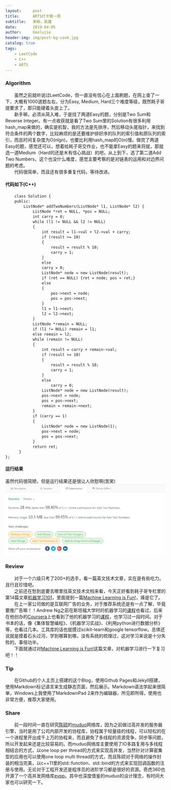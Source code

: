 ```yaml
---
layout:     post
title:      ARTS打卡第一周
subtitle:   来嘛，英雄
date:       2019-04-05
author:     Gaolujie
header-img: img/post-bg-cook.jpg
catalog: true
tags:
    - LeetCode
    - C++
    - ARTS
---
```


### Algorithm

&emsp;&emsp;虽然之前就听说过LeetCode，但一直没有信心在上面刷题，在网上查了一下，大概有1000道题左右，分为Easy, Medium, Hard三个难度等级，既然耗子哥提要求了，那只能硬着头皮上了。  
&emsp;&emsp;新手嘛，必须从简入难，于是找了两道Easy的题，分别是Two Sum和Reverse Integer。有一点收获就是看了Two Sum里的Solution有很多利用hash\_map来做的，确实是机智，我的方法是先排序，然后移动头尾指针，来找到符合条件的两个数字，比较麻烦的是还要维护排好序的队列的索引值和原队列的索引，而且时间复杂度为O(nlgn)，也要比利用hash\_map的O(n)慢。做完了两道Easy的题，感觉还可以，想着给耗子哥交作业，也不能拿Easy的题来将就，那就选一道Medium（Hard的还是木有信心挑战）的吧，从上到下，选了第二道Add Two Numbers，这个也没什么难度，感觉主要考察的是对链表的运用和对边界问题的考虑。  
&emsp;&emsp;代码很简单，而且还有很多重复代码，等待改进。

#### 代码如下(C++)

    
		class Solution {
		public:
    		ListNode* addTwoNumbers(ListNode* l1, ListNode* l2) {
    			ListNode *ret = NULL, *pos = NULL;
    			int carry = 0;
    			while (l1 != NULL && l2 != NULL)
    			{
    				int result = l1->val + l2->val + carry;
    				if (result >= 10)
    				{
    					result = result % 10;
    					carry = 1;
    				}
    				else 
    				carry = 0;
    				ListNode* node = new ListNode(result);
    				if (ret == NULL) {ret = node; pos = ret;}
    				else
    				{
    					pos->next = node;
    					pos = pos->next;
    				}
    				l1 = l1->next;
    				l2 = l2->next;
    			}
    			ListNode *remain = NULL;
    			if (l1 != NULL) remain = l1;
    			else remain = l2;
    			while (remain != NULL)
    			{
    				int result = carry + remain->val;
    				if (result >= 10)
    				{
    					result = result % 10;
    					carry = 1;
    				}
    				else 
    					carry = 0;
    				ListNode* node = new ListNode(result);
    				pos->next = node;
    				pos = pos->next;
    				remain = remain->next;
    			}
    			if (carry == 1)
    			{
    				ListNode* node = new ListNode(1);
    				pos->next = node;
    				pos = pos->next;
    			}
    			return ret;
    	  }
    };
        

#### 运行结果
虽然代码很简陋，但是运行结果还是很让人欣慰啊(苦笑)
![RuningResult](http://github.com/gaolujie365/gaolujie365.github.io/raw/master/img/2019/AddTwoNumbersRunningResult.jpg)


### Review

&emsp;&emsp;对于一个六级只考了200+的选手，看一篇英文技术文章，实在是有些吃力。且行且珍惜吧。  
&emsp;&emsp;之前还在愁到底要去哪里找英文技术文档来看，今天正好看到耗子哥专栏里的第14篇文章[机器学习101](https://time.geekbang.org/column/article/862)，里面提到一篇[Machine Learning is Fun!](https://medium.com/@ageitgey/machine-learning-is-fun-80ea3ec3c471)，揍是它了。  
&emsp;&emsp;在上一家公司做的是互联网广告的业务，对于推荐系统还是有一点了解，毕竟要推广告嘛！！Andrew Ng之前在斯坦福大学时的机器学习的[课程](https://www.youtube.com/watch?v=UzxYlbK2c7E&list=PLC5F94EBABE15D569)也看过，后来在他创办的[Coursera](https://www.coursera.org)上也看到了他的机器学习的[课程](https://www.coursera.org/learn/machine-learning)，也学习过一段时间。对于书本的话，像《集体智慧编程》、《机器学习实战》、《利用python进行数据分析》等，也看过几本。工具库的话也就摸过scikit\-learn和google tensorflow。总体还说就是摸着石头过河，学到哪算到哪，没有系统的梳理过，这对学习来说是十分失败的，事倍功半。  
&emsp;&emsp;下面就通过对[Machine Learning is Fun!](https://medium.com/@ageitgey/machine-learning-is-fun-80ea3ec3c471)这篇文章，对机器学习进行一下复习吧！！


### Tip

&emsp;&emsp;在Github的个人主页上搭建的这个Blog，使用Github Pages和Jekyll搭建，使用Markdown标记语言来生成静态页面，然后展示。Markdown语法学起来很简单，Windows上我使用了MarkdownPad 2来作为编辑器，所见即所得，使用也非常方便，推荐大家使用。

### Share

&emsp;&emsp;前一段时间一直在研究[陈硕](https://github.com/chenshuo)的[muduo](https://github.com/chenshuo/muduo)网络库，因为之前做过高并发的服务器引擎，当时是用了公司内部开发的协程库，协程属于轻量级的线程，可以轻松的在一个进程里开出成千上万的协程来，而且避免了多线程的资源竞争，同步等问题，所以开发起来还是比较容易的。而muduo网络库主要使用了IO多路复用与多线程相结合的方式，以one loop per thread的方式来实现高并发，当然针对计算密集型的应用也可以使用one loop multi thread的方式，而且陈硕对于网络的操作封装的相当完美，以c++11里的std::function、std::bind的方式来实现回调函数的注册与使用。无论对于工程开发还是程序员的进阶学习都是很好的资源。奇虎360也开源了一个高并发网络库[evpp](https://github.com/Qihoo360/evpp)。其中也深度借鉴的muduo的设计理念，有时间大家也可以研究一下。

